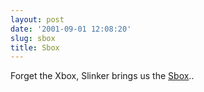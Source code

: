 ```yaml
---
layout: post
date: '2001-09-01 12:08:20'
slug: sbox
title: Sbox
---
```


Forget the Xbox, Slinker brings us the [Sbox](http://sbox.slinker.com/).. 